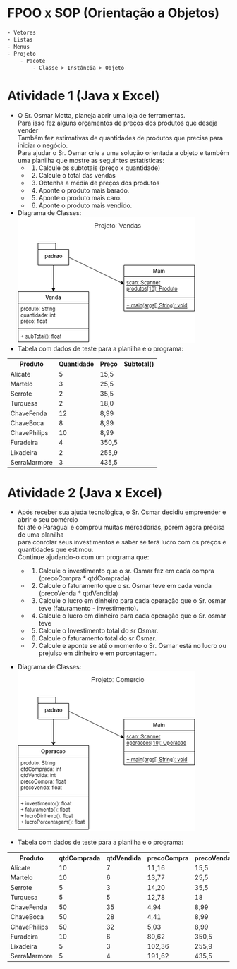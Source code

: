 # FPOO x SOP (Orientação a Objetos)
	- Vetores
	- Listas
	- Menus
	- Projeto
		- Pacote
			- Classe > Instância > Objeto
# Atividade 1 (Java x Excel)
- O Sr. Osmar Motta, planeja abrir uma loja de ferramentas.<br/> Para isso fez alguns orçamentos de preços dos produtos que deseja vender
<br/>Também fez estimativas de quantidades de produtos que precisa para iniciar o negócio.
<br/>Para ajudar o Sr. Osmar crie a uma solução orientada a objeto e também uma planilha que mostre as seguintes estatísticas:
	- 1. Calcule os subtotais (preço x quantidade)
	- 2. Calcule o total das vendas
	- 3. Obtenha a média de preços dos produtos
	- 4. Aponte o produto mais barado.
	- 5. Aponte o produto mais caro.
	- 6. Aponte o produto mais vendido.
- Diagrama de Classes:
<br/><img src="./uml_dc_vendas.png">
- Tabela com dados de teste para a planilha e o programa:
<table>
	<tr><th>Produto</th><th>Quantidade</th><th>Preço</th><th>Subtotal()</th></tr>
	<tr><td>Alicate</td><td>5</td><td>15,5</td><td></td></tr>
	<tr><td>Martelo</td><td>3</td><td>25,5</td><td></td></tr>
	<tr><td>Serrote</td><td>2</td><td>35,5</td><td></td></tr>
	<tr><td>Turquesa</td><td>2</td><td>18,0</td><td></td></tr>
	<tr><td>ChaveFenda</td><td>12</td><td>8,99</td><td></td></tr>
	<tr><td>ChaveBoca</td><td>8</td><td>8,99</td><td></td></tr>
	<tr><td>ChavePhilips</td><td>10</td><td>8,99</td><td></td></tr>
	<tr><td>Furadeira</td><td>4</td><td>350,5</td><td></td></tr>
	<tr><td>Lixadeira</td><td>2</td><td>255,9</td><td></td></tr>
	<tr><td>SerraMarmore</td><td>3</td><td>435,5</td><td></td></tr>
</table>

# Atividade 2 (Java x Excel)
- Após receber sua ajuda tecnológica, o Sr. Osmar decidiu empreender e abrir o seu comércio
<br/> foi até o Paraguai e comprou muitas mercadorias, porém agora precisa de uma planilha
<br/> para conrolar seus investimentos e saber se terá lucro com os preços e quantidades que estimou.
<br/> Continue ajudando-o com um programa que:
	- 1. Calcule o investimento que o sr. Osmar fez em cada compra (precoCompra * qtdComprada)
	- 2. Calcule o faturamento que o sr. Osmar teve em cada venda (precoVenda * qtdVendida)
	- 3. Calcule o lucro em dinheiro para cada operação que o Sr. osmar teve (faturamento - investimento).
	- 4. Calcule o lucro em dinheiro para cada operação que o Sr. osmar teve
	- 5. Calcule o Investimento total do sr Osmar.
	- 6. Calcule o faturamento total do sr Osmar.
	- 7. Calcule e aponte se até o momento o Sr. Osmar está no lucro ou prejuíso em dinheiro e em porcentagem.

- Diagrama de Classes:
<br/><img src="./uml_dc_comercio.png">
- Tabela com dados de teste para a planilha e o programa:
<table>
	<tr><th>Produto</th><th>qtdComprada</th><th>qtdVendida</th><th>precoCompra</th><th>precoVenda</th></tr>
	<tr><td>Alicate</td><td>10</td><td>7</td><td>11,16</td><td>15,5</th></tr>
	<tr><td>Martelo</td><td>10</td><td>6</td><td>13,77</td><td>25,5</th></tr>
	<tr><td>Serrote</td><td>5</td><td>3</td><td>14,20</td><td>35,5</th></tr>
	<tr><td>Turquesa</td><td>5</td><td>5</td><td>12,78</td><td>18</th></tr>
	<tr><td>ChaveFenda</td><td>50</td><td>35</td><td>4,94</td><td>8,99</th></tr>
	<tr><td>ChaveBoca</td><td>50</td><td>28</td><td>4,41</td><td>8,99</th></tr>
	<tr><td>ChavePhilips</td><td>50</td><td>32</td><td>5,03</td><td>8,99</th></tr>
	<tr><td>Furadeira</td><td>10</td><td>6</td><td>80,62</td><td>350,5</th></tr>
	<tr><td>Lixadeira</td><td>5</td><td>3</td><td>102,36</td><td>255,9</th></tr>
	<tr><td>SerraMarmore</td><td>5</td><td>4</td><td>191,62</td><td>435,5</th></tr>
</table>